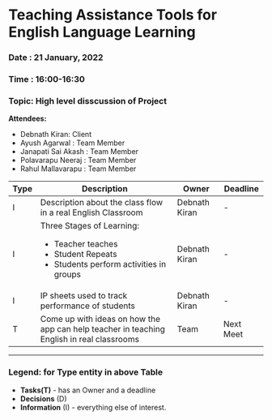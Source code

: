 # Teaching Assistance Tools for English Language Learning

### Date : 21 January, 2022

### Time : 16:00-16:30

### Topic: High level disscussion of Project

**Attendees:**

* Debnath Kiran: Client
* Ayush Agarwal : Team Member
* Janapati Sai Akash : Team Member
* Polavarapu Neeraj : Team Member
* Rahul Mallavarapu : Team Member

Type | Description | Owner | Deadline
---- | ---- | ---- | ----
I | Description about the class flow in a real English Classroom | Debnath Kiran | -
I | Three Stages of Learning: <ul><li>Teacher teaches </li> <li> Student Repeats </li> <li> Students perform activities in groups </li> </ul> | Debnath Kiran | -
I | IP sheets used to track performance of students | Debnath Kiran | -
T | Come up with ideas on how the app can help teacher in teaching English in real classrooms | Team | Next Meet
----

### Legend: for **Type** entity in above Table 
* **Tasks(T)** - has an Owner and a deadline
* **Decisions** (D)
* **Information** (I) - everything else of interest.
